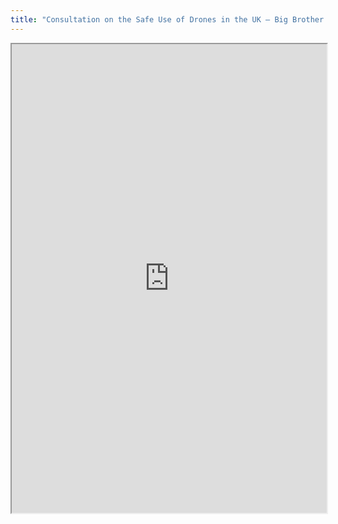 ```yaml
---
title: "Consultation on the Safe Use of Drones in the UK – Big Brother Watch Response"
---
```



<iframe height="750" width="100%" src="https://ewelton.github.io/ktest/wiki.html#Consultation%20on%20the%20Safe%20Use%20of%20Drones%20in%20the%20UK%20%E2%80%93%20Big%20Brother%20Watch%20Response"></iframe>
